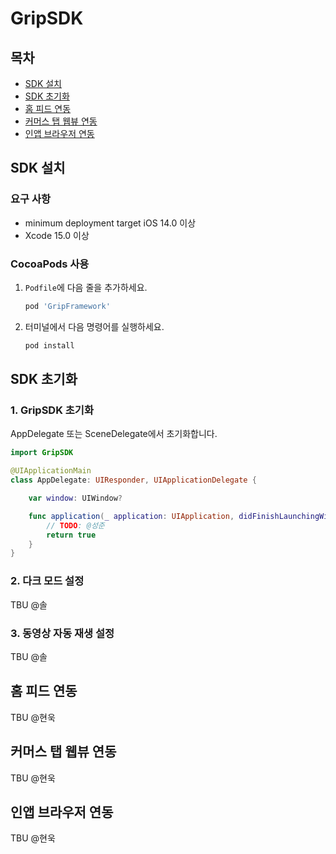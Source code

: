 # GripSDK

## 목차
- [SDK 설치](#sdk-설치)
- [SDK 초기화](#sdk-초기화)
- [홈 피드 연동](#홈-피드-연동)
- [커머스 탭 웹뷰 연동](#커머스-탭-웹뷰-연동)
- [인앱 브라우저 연동](#인앱브라우저-연동)

## SDK 설치

### 요구 사항
- minimum deployment target iOS 14.0 이상
- Xcode 15.0 이상 

### CocoaPods 사용

1. `Podfile`에 다음 줄을 추가하세요.
    ```ruby
    pod 'GripFramework'
    ```

2. 터미널에서 다음 명령어를 실행하세요.
    ```sh
    pod install
    ```


## SDK 초기화

### 1. GripSDK 초기화
AppDelegate 또는 SceneDelegate에서 초기화합니다.

```swift
import GripSDK

@UIApplicationMain
class AppDelegate: UIResponder, UIApplicationDelegate {

    var window: UIWindow?

    func application(_ application: UIApplication, didFinishLaunchingWithOptions launchOptions: [UIApplication.LaunchOptionsKey: Any]?) -> Bool {
        // TODO: @성준
        return true
    }
}
```

### 2.  다크 모드 설정
TBU @솔

### 3. 동영상 자동 재생 설정
TBU @솔


## 홈 피드 연동
TBU @현욱

## 커머스 탭 웹뷰 연동
TBU @현욱

## 인앱 브라우저 연동
TBU @현욱